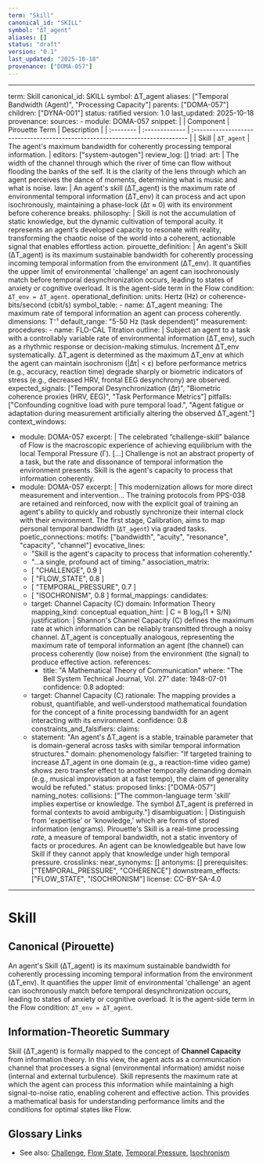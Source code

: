 ```yaml
---
term: "Skill"
canonical_id: "SKILL"
symbol: "ΔT_agent"
aliases: []
status: "draft"
version: "0.1"
last_updated: "2025-10-18"
provenance: ["DOMA-057"]
---
```


---
term: Skill
canonical_id: SKILL
symbol: ΔT_agent
aliases: ["Temporal Bandwidth (Agent)", "Processing Capacity"]
parents: ["DOMA-057"]
children: ["DYNA-001"]
status: ratified
version: 1.0
last_updated: 2025-10-18
provenance:
  sources:
    - module: DOMA-057
      snippet: |
        | Component | Pirouette Term | Description                                                                   |
        | :-------- | :------------- | :---------------------------------------------------------------------------- |
        | Skill     | `ΔT_agent`     | The agent's maximum bandwidth for coherently processing temporal information. |
  editors: ["system-autogen"]
  review_log: []
triad:
  art: |
    The width of the channel through which the river of time can flow without flooding the banks of the self. It is the clarity of the lens through which an agent perceives the dance of moments, determining what is music and what is noise.
  law: |
    An agent's skill (ΔT_agent) is the maximum rate of environmental temporal information (ΔT_env) it can process and act upon isochronously, maintaining a phase-lock (Δτ ≈ 0) with its environment before coherence breaks.
  philosophy: |
    Skill is not the accumulation of static knowledge, but the dynamic cultivation of temporal acuity. It represents an agent's developed capacity to resonate with reality, transforming the chaotic noise of the world into a coherent, actionable signal that enables effortless action.
pirouette_definition: |
  An agent's Skill (ΔT_agent) is its maximum sustainable bandwidth for coherently processing incoming temporal information from the environment (ΔT_env). It quantifies the upper limit of environmental 'challenge' an agent can isochronously match before temporal desynchronization occurs, leading to states of anxiety or cognitive overload. It is the agent-side term in the Flow condition: `ΔT_env = ΔT_agent`.
operational_definition:
  units: Hertz (Hz) or coherence-bits/second (cbit/s)
  symbol_table:
    - name: ΔT_agent
      meaning: The maximum rate of temporal information an agent can process coherently.
      dimensions: T⁻¹
      default_range: "5-50 Hz (task dependent)"
  measurement:
    procedures:
      - name: FLO-CAL Titration
        outline: |
          Subject an agent to a task with a controllably variable rate of environmental information (ΔT_env), such as a rhythmic response or decision-making stimulus. Increment ΔT_env systematically. ΔT_agent is determined as the maximum ΔT_env at which the agent can maintain isochronism (|Δτ| < ε) before performance metrics (e.g., accuracy, reaction time) degrade sharply or biometric indicators of stress (e.g., decreased HRV, frontal EEG desynchrony) are observed.
        expected_signals: ["Temporal Desynchronization (Δτ)", "Biometric coherence proxies (HRV, EEG)", "Task Performance Metrics"]
        pitfalls: ["Confounding cognitive load with pure temporal load.", "Agent fatigue or adaptation during measurement artificially altering the observed ΔT_agent."]
context_windows:
  - module: DOMA-057
    excerpt: |
      The celebrated “challenge-skill” balance of Flow is the macroscopic experience of achieving equilibrium with the local Temporal Pressure (Γ). [...] Challenge is not an abstract property of a task, but the rate and dissonance of temporal information the environment presents. Skill is the agent's capacity to process that information coherently.
  - module: DOMA-057
    excerpt: |
      This modernization allows for more direct measurement and intervention... The training protocols from PPS-038 are retained and reinforced, now with the explicit goal of training an agent's ability to quickly and robustly synchronize their internal clock with their environment. The first stage, Calibration, aims to map personal temporal bandwidth (`ΔT_agent`) via graded tasks.
poetic_connections:
  motifs: ["bandwidth", "acuity", "resonance", "capacity", "channel"]
  evocative_lines:
    - "Skill is the agent's capacity to process that information coherently."
    - "...a single, profound act of timing."
  association_matrix:
    - [ "CHALLENGE", 0.9 ]
    - [ "FLOW_STATE", 0.8 ]
    - [ "TEMPORAL_PRESSURE", 0.7 ]
    - [ "ISOCHRONISM", 0.8 ]
formal_mappings:
  candidates:
    - target: Channel Capacity (C)
      domain: Information Theory
      mapping_kind: conceptual
      equation_hint: |
        C = B log₂(1 + S/N)
      justification: |
        Shannon's Channel Capacity (C) defines the maximum rate at which information can be reliably transmitted through a noisy channel. ΔT_agent is conceptually analogous, representing the maximum rate of temporal information an agent (the channel) can process coherently (low noise) from the environment (the signal) to produce effective action.
      references:
        - title: "A Mathematical Theory of Communication"
          where: "The Bell System Technical Journal, Vol. 27"
          date: 1948-07-01
      confidence: 0.8
  adopted:
    - target: Channel Capacity (C)
      rationale: The mapping provides a robust, quantifiable, and well-understood mathematical foundation for the concept of a finite processing bandwidth for an agent interacting with its environment.
      confidence: 0.8
constraints_and_falsifiers:
  claims:
    - statement: "An agent's ΔT_agent is a stable, trainable parameter that is domain-general across tasks with similar temporal information structures."
      domain: phenomenology
      falsifier: "If targeted training to increase ΔT_agent in one domain (e.g., a reaction-time video game) shows zero transfer effect to another temporally demanding domain (e.g., musical improvisation at a fast tempo), the claim of generality would be refuted."
      status: proposed
      links: ["DOMA-057"]
naming_notes:
  collisions: ["The common-language term 'skill' implies expertise or knowledge. The symbol ΔT_agent is preferred in formal contexts to avoid ambiguity."]
  disambiguation: |
    Distinguish from 'expertise' or 'knowledge,' which are forms of stored information (engrams). Pirouette's Skill is a real-time processing *rate*, a measure of temporal bandwidth, not a static inventory of facts or procedures. An agent can be knowledgeable but have low Skill if they cannot apply that knowledge under high temporal pressure.
crosslinks:
  near_synonyms: []
  antonyms: []
  prerequisites: ["TEMPORAL_PRESSURE", "COHERENCE"]
  downstream_effects: ["FLOW_STATE", "ISOCHRONISM"]
license: CC-BY-SA-4.0
---

# Skill

## Canonical (Pirouette)
An agent's Skill (ΔT_agent) is its maximum sustainable bandwidth for coherently processing incoming temporal information from the environment (ΔT_env). It quantifies the upper limit of environmental 'challenge' an agent can isochronously match before temporal desynchronization occurs, leading to states of anxiety or cognitive overload. It is the agent-side term in the Flow condition: `ΔT_env = ΔT_agent`.

## Information-Theoretic Summary
Skill (ΔT_agent) is formally mapped to the concept of **Channel Capacity** from information theory. In this view, the agent acts as a communication channel that processes a signal (environmental information) amidst noise (internal and external turbulence). Skill represents the maximum rate at which the agent can process this information while maintaining a high signal-to-noise ratio, enabling coherent and effective action. This provides a mathematical basis for understanding performance limits and the conditions for optimal states like Flow.

## Glossary Links
- See also: [Challenge](<link>), [Flow State](<link>), [Temporal Pressure](<link>), [Isochronism](<link>)